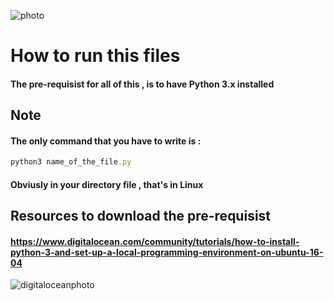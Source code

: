 ![photo](https://www.tutorialspoint.com/python/images/python.jpg)
# How to run this files 
#### The pre-requisist for all of this , is to have Python 3.x installed
## Note
#### The only command that you have to write is : 
```ruby
python3 name_of_the_file.py
```
#### Obviusly in your directory file , that's in Linux

## Resources to download the pre-requisist
#### https://www.digitalocean.com/community/tutorials/how-to-install-python-3-and-set-up-a-local-programming-environment-on-ubuntu-16-04

![digitaloceanphoto](https://community-cdn-digitalocean-com.global.ssl.fastly.net/assets/tutorials/images/large/Python3_WF.jpg?1480459080)
